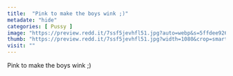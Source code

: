 ```yaml
---
title:  "Pink to make the boys wink ;)"
metadate: "hide"
categories: [ Pussy ]
image: "https://preview.redd.it/7ssf5jevhfl51.jpg?auto=webp&s=5ffdee926b6adfb8c098ed2d7130460e9e91c3c6"
thumb: "https://preview.redd.it/7ssf5jevhfl51.jpg?width=1080&crop=smart&auto=webp&s=d5d909fa989680ed1c4344238432c8fef4b66b88"
visit: ""
---
```

Pink to make the boys wink ;)

